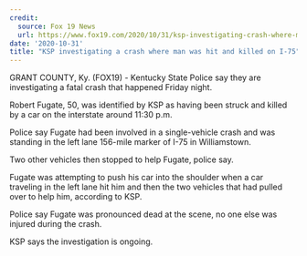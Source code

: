 ```yaml
---
credit:
  source: Fox 19 News
  url: https://www.fox19.com/2020/10/31/ksp-investigating-crash-where-man-was-hit-killed-i-/
date: '2020-10-31'
title: "KSP investigating a crash where man was hit and killed on I-75"
---
```

GRANT COUNTY, Ky. (FOX19) - Kentucky State Police say they are investigating a fatal crash that happened Friday night.

Robert Fugate, 50, was identified by KSP as having been struck and killed by a car on the interstate around 11:30 p.m.

Police say Fugate had been involved in a single-vehicle crash and was standing in the left lane 156-mile marker of I-75 in Williamstown.

Two other vehicles then stopped to help Fugate, police say.

Fugate was attempting to push his car into the shoulder when a car traveling in the left lane hit him and then the two vehicles that had pulled over to help him, according to KSP.

Police say Fugate was pronounced dead at the scene, no one else was injured during the crash.

KSP says the investigation is ongoing.
